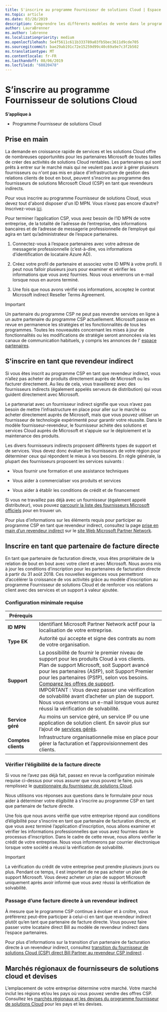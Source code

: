 ```yaml
---
title: S'inscrire au programme Fournisseur de solutions Cloud | Espace partenaires
ms.topic: article
ms.date: 03/20/2019
description: Comprendre les différents modèles de vente dans le programme Fournisseur de solutions Cloud et déterminer celui qui convient le mieux à votre entreprise.
author: LauraBrenner
ms.author: labrenne
ms.localizationpriority: medium
ms.openlocfilehash: 5e4f5611c611b333789a03fb5bec3611d9cde705
ms.sourcegitcommit: bae29ab191c72e15259d99c40c69a9e7c3f2b502
ms.translationtype: MT
ms.contentlocale: fr-FR
ms.lasthandoff: 08/06/2019
ms.locfileid: "68820478"
---
```

# <a name="enroll-in-the-cloud-solution-provider-program"></a>S’inscrire au programme Fournisseur de solutions Cloud

**S’applique à**

- Programme Fournisseur de solutions Cloud  

## <a name="get-started"></a>Prise en main

La demande en croissance rapide de services et les solutions Cloud offre de nombreuses opportunités pour les partenaires Microsoft de toutes tailles de créer des activités de solutions Cloud rentables. Les partenaires qui sont prêts à entrer sur le marché mais qui ne veulent pas avoir à gérer plusieurs fournisseurs ou n'ont pas mis en place d'infrastructure de gestion des relations clients de bout en bout, peuvent s’inscrire au programme des fournisseurs de solutions Microsoft Cloud (CSP) en tant que revendeurs indirects.

Pour vous inscrire au programme Fournisseur de solutions Cloud, vous devez tout d'abord disposer d'un ID MPN. Vous n’avez pas encore d’autre? Inscrivez-vous [ici](https://epe.mspartner.microsoft.com/EPE/portal/en-US?partnerid=).

Pour terminer l’application CSP, vous avez besoin de l’ID MPN de votre entreprise, de la totalité de l’adresse de l’entreprise, des informations bancaires et de l’adresse de messagerie professionnelle de l’employé qui agira en tant qu’administrateur de l’espace partenaires.

1. Connectez-vous à l’espace partenaires avec votre adresse de messagerie professionnelle (c’est-à-dire, vos informations d’identification de locataire Azure AD).

2. Créez votre profil de partenaire et associez votre ID MPN à votre profil.
Il peut nous falloir plusieurs jours pour examiner et vérifier les informations que vous avez fournies. Nous vous enverrons un e-mail lorsque nous en aurons terminé.

3. Une fois que nous avons vérifié vos informations, acceptez le contrat Microsoft indirect Reseller Terms Agreement.

> [!IMPORTANT]  
> Un partenaire du programme CSP ne peut pas revendre services en ligne à un autre partenaire du programme CSP actuellement. Microsoft passe en revue en permanence les stratégies et les fonctionnalités de tous les programmes. Toutes les nouveautés concernant les mises à jour de fonctionnalités ou les modifications de stratégie seront annoncées via les canaux de communication habituels, y compris les annonces de l' [espace partenaires](https://partner.microsoft.com/pcv/announcements).

## <a name="enroll-as-an-indirect-reseller"></a>S'inscrire en tant que revendeur indirect

Si vous êtes inscrit au programme CSP en tant que revendeur indirect, vous n’allez pas acheter de produits directement auprès de Microsoft ou les facturer directement. Au lieu de cela, vous travaillerez avec des fournisseurs indirects (également appelés serveurs de distribution) qui vous guident directement avec Microsoft.

Le partenariat avec un fournisseur indirect signifie que vous n’avez pas besoin de mettre l’infrastructure en place pour aller sur le marché ou acheter directement auprès de Microsoft, mais que vous pouvez utiliser un fournisseur de technologie expérimenté pour garantir votre réussite. Dans le modèle fournisseur-revendeur, le fournisseur achète des solutions et services Cloud auprès de Microsoft et s’appuie sur le déploiement et la maintenance des produits.

Les divers fournisseurs indirects proposent différents types de support et de services. Vous devez donc évaluer les fournisseurs de votre région pour déterminer ceux qui répondent le mieux à vos besoins. En règle générale, la plupart des fournisseurs proposent les services suivants :

- Vous fournir une formation et une assistance techniques

- Vous aider à commercialiser vos produits et services

- Vous aider à établir les conditions de crédit et de financement

Si vous ne travaillez pas déjà avec un fournisseur (également appelé distributeur), vous pouvez [parcourir la liste des fournisseurs Microsoft officiels](https://partnercenter.microsoft.com/partner/find-a-provider) pour en trouver un.

Pour plus d’informations sur les éléments requis pour participer au programme CSP en tant que revendeur indirect, consultez la page [prise en main d’un revendeur indirect](https://partner.microsoft.com/cloud-solution-provider/whats-required) sur le [site Web Microsoft Partner Network](https://partner.microsoft.com/). 

## <a name="enroll-as-a-direct-bill-partner"></a>Inscrire en tant que partenaire de facture directe

En tant que partenaire de facturation directe, vous êtes propriétaire de la relation de bout en bout avec votre client et avec Microsoft. Nous avons mis à jour les conditions d’inscription pour les partenaires de facturation directe à partir du 31 août 2018. Ces nouvelles exigences vous permettront d’accélérer la croissance de vos activités grâce au modèle d’inscription au programme Fournisseur de solutions Cloud et de renforcer vos relations client avec des services et un support à valeur ajoutée. 

### <a name="minimum-requirements"></a>Configuration minimale requise

|**Prérequis**|                             |
|--------------------------------|--------------------------------------------------------------|
|**ID MPN**   |Identifiant Microsoft Partner Network actif pour la localisation de votre entreprise.    |
|**Type EK**   |Autorité qui accepte et signe des contrats au nom de votre organisation.|
|**Support**   |La possibilité de fournir le premier niveau de support pour les produits Cloud à vos clients. <br>Plan de support Microsoft, soit Support avancé pour les partenaires (ASfP), soit Support Premier pour les partenaires (PSfP), selon vos besoins. [Comparez les offres de support](https://partner.microsoft.com/support/partnersupport).<br> IMPORTANT : Vous devez passer une vérification de solvabilité avant d’acheter un plan de support. Nous vous enverrons un e-mail lorsque vous aurez réussi la vérification de solvabilité. |
|**Service géré**   |Au moins un service géré, un service IP ou une application de solution client. En savoir plus sur l’ajout de [services gérés](https://partner.microsoft.com/business-opportunities/managed-services-provider).|
|**Comptes clients** |Infrastructure organisationnelle mise en place pour gérer la facturation et l’approvisionnement des clients.

### <a name="verify-direct-bill-eligibility"></a>Vérifier l’éligibilité de la facture directe

Si vous ne l’avez pas déjà fait, passez en revue la configuration minimale requise ci-dessus pour vous assurer que vous pouvez le faire, puis remplissez le [questionnaire du fournisseur de solutions Cloud](https://partner.microsoft.com/cloud-solution-provider/assessment).

Nous utilisons vos réponses aux questions dans le formulaire pour nous aider à déterminer votre éligibilité à s’inscrire au programme CSP en tant que partenaire de facture directe.

Une fois que nous avons vérifié que votre entreprise répond aux conditions d’éligibilité pour s’inscrire en tant que partenaire de facturation directe, et que vous avez terminé l’application d’inscription, nous allons examiner et vérifier les informations professionnelles que vous avez fournies dans le processus d’inscription. Dans le cadre de cette revue, nous allons vérifier le crédit de votre entreprise. Nous vous informerons par courrier électronique lorsque votre société a réussi la vérification de solvabilité.

>[!IMPORTANT]
>La vérification du crédit de votre entreprise peut prendre plusieurs jours ou plus. Pendant ce temps, il est important de ne pas acheter un plan de support Microsoft. Vous devez acheter un plan de support Microsoft uniquement après avoir informé que vous avez réussi la vérification de solvabilité.

### <a name="transition-from-direct-bill-to-indirect-reseller"></a>Passage d’une facture directe à un revendeur indirect

À mesure que le programme CSP continue à évoluer et à croître, vous préférerez peut-être participer à celui-ci en tant que revendeur indirect plutôt qu’en tant que partenaire de facture directe. Vous pouvez faire passer votre locataire direct Bill au modèle de revendeur indirect dans l’espace partenaires.

Pour plus d’informations sur la transition d’un partenaire de facturation directe à un revendeur indirect, consultez [transition du fournisseur de solutions Cloud (CSP) direct Bill Partner au revendeur CSP indirect](transition-direct-to-indirect.md) .

## <a name="csp-regional-markets-and-currencies"></a>Marchés régionaux de fournisseurs de solutions cloud et devises

L’emplacement de votre entreprise détermine votre marché. Votre marché inclut les régions et/ou les pays où vous pouvez vendre des offres CSP. Consultez les [marchés régionaux et les devises du programme fournisseur de solutions Cloud](regional-authorization-overview.md) pour les pays et les devises.

